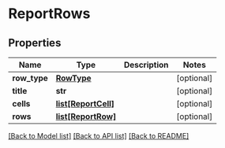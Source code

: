 # ReportRows

## Properties
Name | Type | Description | Notes
------------ | ------------- | ------------- | -------------
**row_type** | [**RowType**](RowType.md) |  | [optional] 
**title** | **str** |  | [optional] 
**cells** | [**list[ReportCell]**](ReportCell.md) |  | [optional] 
**rows** | [**list[ReportRow]**](ReportRow.md) |  | [optional] 

[[Back to Model list]](../README.md#documentation-for-models) [[Back to API list]](../README.md#documentation-for-api-endpoints) [[Back to README]](../README.md)



